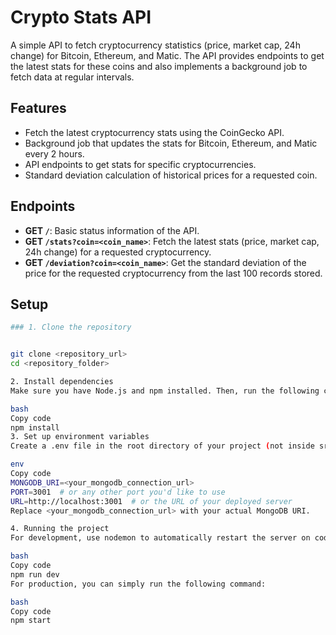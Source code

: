 # Crypto Stats API

A simple API to fetch cryptocurrency statistics (price, market cap, 24h change) for Bitcoin, Ethereum, and Matic. The API provides endpoints to get the latest stats for these coins and also implements a background job to fetch data at regular intervals.

## Features
- Fetch the latest cryptocurrency stats using the CoinGecko API.
- Background job that updates the stats for Bitcoin, Ethereum, and Matic every 2 hours.
- API endpoints to get stats for specific cryptocurrencies.
- Standard deviation calculation of historical prices for a requested coin.

## Endpoints
- **GET `/`**: Basic status information of the API.
- **GET `/stats?coin=<coin_name>`**: Fetch the latest stats (price, market cap, 24h change) for a requested cryptocurrency.
- **GET `/deviation?coin=<coin_name>`**: Get the standard deviation of the price for the requested cryptocurrency from the last 100 records stored.

## Setup
```bash
### 1. Clone the repository


git clone <repository_url>
cd <repository_folder>

2. Install dependencies
Make sure you have Node.js and npm installed. Then, run the following command to install the required dependencies:

bash
Copy code
npm install
3. Set up environment variables
Create a .env file in the root directory of your project (not inside src). In this file, add the following environment variables:

env
Copy code
MONGODB_URI=<your_mongodb_connection_url>
PORT=3001  # or any other port you'd like to use
URL=http://localhost:3001  # or the URL of your deployed server
Replace <your_mongodb_connection_url> with your actual MongoDB URI.

4. Running the project
For development, use nodemon to automatically restart the server on code changes. To run the server in development mode, use:

bash
Copy code
npm run dev
For production, you can simply run the following command:

bash
Copy code
npm start
